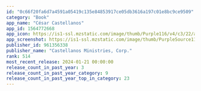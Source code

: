 ```yaml
---
id: "0c66f20fa6d7a4591a05419c135e84853917ce05db3616a197c01e8bc9ce9509"
category: "Book"
app_name: "César Castellanos"
app_id: 1564772668
app_icon: https://is1-ssl.mzstatic.com/image/thumb/Purple116/v4/c3/22/a1/c322a1c7-8f68-7f99-6f1a-f34d48794e79/AppIcon-0-0-1x_U007epad-0-85-220.png/1024x1024bb.png
app_screenshot: https://is1-ssl.mzstatic.com/image/thumb/PurpleSource116/v4/61/f9/a7/61f9a755-0b72-b170-96d3-f28083c88d18/181d60a7-80f0-4981-9ffd-6dccb86bea4b_localhost_8100_tabs_settings_U0028iPhone_6_7_8_Plus_U0029.png/1242x2208bb.png
publisher_id: 961356338
publisher_name: "Castellanos Ministries, Corp."
rank: 514
most_recent_release: 2024-01-21 00:00:00
release_count_in_past_year: 3
release_count_in_past_year_category: 9
release_count_in_past_year_top_in_category: 23
---
```


